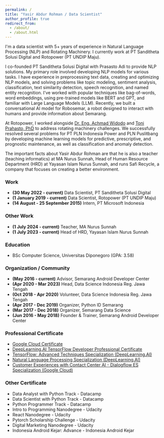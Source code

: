 ```yaml
---
permalink: /
title: "Yasir Abdur Rohman / Data Scientist"
author_profile: true
redirect_from: 
  - /about/
  - /about.html
---
```


I'm a data scientist with 5+ years of experience in Natural Language Processing (NLP) and Rotating Machinery. I currently work at PT Sanditheta Solusi Digital and Rotopower (PT UNDIP Maju).

I co-founded PT Sanditheta Solusi Digital with Prasasto Adi to provide NLP solutions. My primary role involved developing NLP models for various tasks. I have experience in preprocessing text data, creating and optimizing NLP models, and solving problems like topic modeling, sentiment analysis, classification, text similarity detection, speech recognition, and named entity recognition. I've worked with popular techniques like bag-of-words, word embeddings, using pre-trained models like BERT and GPT, and familiar with Large Language Models (LLM). Recently, we built a conversational AI model for Robosemar, a robot designed to interact with humans and provide information about Semarang.

At Rotopower, I worked alongside [Dr. Eng. Achmad Widodo](https://scholar.google.com/citations?user=4SucAC4AAAAJ&hl=id) and [Toni Prahasto, PhD](https://scholar.google.co.id/citations?user=Y1ndWpMAAAAJ&hl=en) to address rotating machinery challenges. We successfully resolved several problems for PT PLN Indonesia Power and PLN Puslitbang by developing machine learning models for predictive, prescriptive, and prognostic maintenance, as well as classification and anomaly detection.

The important facts about Yasir Abdur Rohman are that he is also a teacher (teaching informatics) at MA Nurus Sunnah, Head of Human Resource Department (HRD) at Yayasan Islam Nurus Sunnah, and runs Safi Recycle, a company that focuses on creating a better environment.

### Work
- **(30 May 2022 - current)** Data Scientist, PT Sanditheta Solusi Digital
- **(1 January 2019 - current)** Data Scientist, Rotopower (PT UNDIP Maju)
- **(14 August - 25 September 2015)** Intern, PT Microsoft Indonesia

### Other Work
- **(1 July 2024 - current)** Teacher, MA Nurus Sunnah
- **(1 July 2023 - current)** Head of HRD, Yayasan Islam Nurus Sunnah

### Education
 - BSc Computer Science, Universitas Diponegoro (GPA: 3.58)

### Organization / Community
- **(May 2016 - current)** Advisor, Semarang Android Developer Center
- **(Apr 2020 - Mar 2023)** Head, Data Science Indonesia Reg. Jawa Tengah
- **(Oct 2018 - Apr 2020)** Volunteer, Data Science Indonesia Reg. Jawa Tengah
- **(Apr 2017 - Dec 2019)** Organizer, Python ID Semarang
- **(Mar 2017 - Dec 2018)** Organizer, Semarang Data Science
- **(Jun 2016 - May 2018)** Founder & Trainer, Semarang Android Developer Center

### Professional Certificate
 - [Google Cloud Certificate](https://www.cloudskillsboost.google/public_profiles/d76b5da8-11ab-4f5f-8e88-1ba51dc477d9)
 - [DeepLearning.AI TensorFlow Developer Professional Certificate](https://coursera.org/share/87f47db6afb5f58f3e98f5e05132f6ba)
 - [TensorFlow: Advanced Techniques Specialization (DeepLearning.AI)](https://coursera.org/share/4702a0ffe19b91bbe492ed5557c522f2)
 - [Natural Language Processing Specialization (DeepLearning.AI)](https://coursera.org/share/1e9f9f6a9f6de00969c2aa0916df541e)
 - [Customer Experiences with Contact Center AI - Dialogflow ES Specialization (Google Cloud)](https://coursera.org/share/21538d71cb47c800b48a03639bf4f983)
 
### Other Certificate
 - Data Analyst with Python Track - Datacamp
 - Data Scientist with Python Track - Datacamp
 - Python Programmer Track - Datacamp
 - Intro to Programming Nanodegree - Udacity
 - React Nanodegree - Udacity
 - Pytorch Scholarship Challenge - Udacity
 - Digital Marketing Nanodegree - Udacity
 - Indonesia Android Kejar: Advance - Indonesia Android Kejar